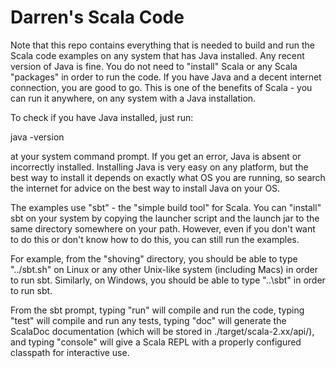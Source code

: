 Darren's Scala Code
===================

Note that this repo contains everything that is needed to build and run the Scala code examples on any system that has Java installed. Any recent version of Java is fine. You do not need to "install" Scala or any Scala "packages" in order to run the code. If you have Java and a decent internet connection, you are good to go. This is one of the benefits of Scala - you can run it anywhere, on any system with a Java installation.

To check if you have Java installed, just run:

java -version

at your system command prompt. If you get an error, Java is absent or incorrectly installed. Installing Java is very easy on any platform, but the best way to install it depends on exactly what OS you are running, so search the internet for advice on the best way to install Java on your OS.

The examples use "sbt" - the "simple build tool" for Scala. You can "install" sbt on your system by copying the launcher script and the launch jar to the same directory somewhere on your path. However, even if you don't want to do this or don't know how to do this, you can still run the examples.

For example, from the "shoving" directory, you should be able to type "../sbt.sh" on Linux or any other Unix-like system (including Macs) in order to run sbt. Similarly, on Windows, you should be able to type "..\sbt" in order to run sbt.

From the sbt prompt, typing "run" will compile and run the code, typing "test" will compile and run any tests, typing "doc" will generate the ScalaDoc documentation (which will be stored in ./target/scala-2.xx/api/), and typing "console" will give a Scala REPL with a properly configured classpath for interactive use.



